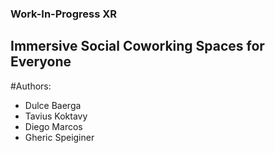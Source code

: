 ### Work-In-Progress XR
## Immersive Social Coworking Spaces for Everyone

#Authors:
- Dulce Baerga
- Tavius Koktavy
- Diego Marcos
- Gheric Speiginer
